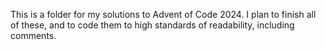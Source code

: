 This is a folder for my solutions to Advent of Code 2024. I plan to finish all of these, and to code them to high standards of readability, including comments. 
